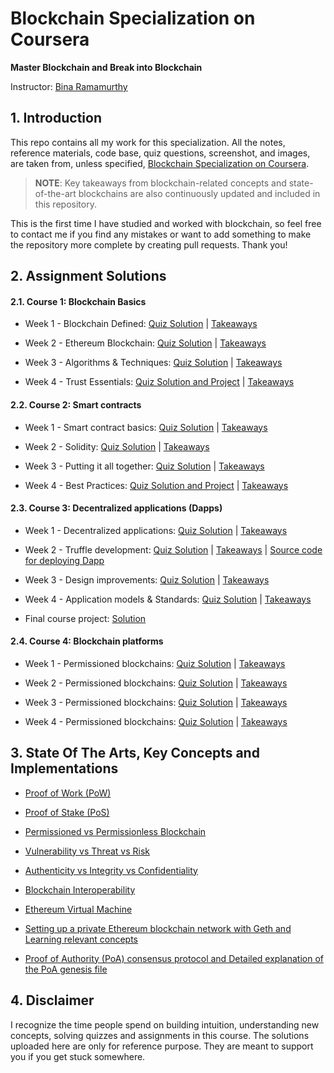 # Blockchain Specialization on Coursera 

**Master Blockchain and Break into Blockchain**

Instructor: [Bina Ramamurthy](https://www.coursera.org/instructor/~5767003)

## 1. Introduction

This repo contains all my work for this specialization. All the notes, reference materials, code base, quiz questions, screenshot, and images, are taken from, unless specified, [Blockchain Specialization on Coursera](https://www.coursera.org/specializations/blockchain#about). 

> **NOTE**: Key takeaways from blockchain-related concepts and state-of-the-art blockchains are also continuously updated and included in this repository.

This is the first time I have studied and worked with blockchain, so feel free to contact me if you find any mistakes or want to add something to make the repository more complete by creating pull requests. Thank you!

## 2. Assignment Solutions

#### 2.1. Course 1: Blockchain Basics 
- Week 1 - Blockchain Defined: [Quiz Solution](https://github.com/linhnt31/Blockchain_Specialization_Coursera/tree/master/Course_1_Blockchain_basics/Week_1/Assignments) | [Takeaways](https://github.com/linhnt31/Blockchain_Specialization_Coursera/tree/master/Course_1_Blockchain_basics/Week_1)

- Week 2 - Ethereum Blockchain: [Quiz Solution](https://github.com/linhnt31/Blockchain_Specialization_Coursera/tree/master/Course_1_Blockchain_basics/Week_2/Assignments) | [Takeaways](https://github.com/linhnt31/Blockchain_Specialization_Coursera/tree/master/Course_1_Blockchain_basics/Week_2)

- Week 3 - Algorithms & Techniques: [Quiz Solution](https://github.com/linhnt31/Blockchain_Specialization_Coursera/tree/master/Course_1_Blockchain_basics/Week_3/Assignments) | [Takeaways](https://github.com/linhnt31/Blockchain_Specialization_Coursera/tree/master/Course_1_Blockchain_basics/Week_3)

- Week 4 - Trust Essentials: [Quiz Solution and Project](https://github.com/linhnt31/Blockchain_Specialization_Coursera/tree/master/Course_1_Blockchain_basics/Week_4/Assignments) | [Takeaways](https://github.com/linhnt31/Blockchain_Specialization_Coursera/tree/master/Course_1_Blockchain_basics/Week_4)

#### 2.2. Course 2: Smart contracts

- Week 1 - Smart contract basics: [Quiz Solution](https://github.com/linhnt31/Blockchain_Specialization_Coursera/tree/master/Course_2_Smart_contracts/Week_1/Assignments) | [Takeaways](https://github.com/linhnt31/Blockchain_Specialization_Coursera/tree/master/Course_2_Smart_contracts/Week_1)

- Week 2 - Solidity: [Quiz Solution](https://github.com/linhnt31/Blockchain_Specialization_Coursera/tree/master/Course_2_Smart_contracts/Week_2/Assignments) | [Takeaways](https://github.com/linhnt31/Blockchain_Specialization_Coursera/tree/master/Course_2_Smart_contracts/Week_2)

- Week 3 - Putting it all together: [Quiz Solution](https://github.com/linhnt31/Blockchain_Specialization_Coursera/tree/master/Course_2_Smart_contracts/Week_3/Assignments) | [Takeaways](https://github.com/linhnt31/Blockchain_Specialization_Coursera/tree/master/Course_2_Smart_contracts/Week_3)

- Week 4 - Best Practices: [Quiz Solution and Project](https://github.com/linhnt31/Blockchain_Specialization_Coursera/tree/master/Course_2_Smart_contracts/Week_4/Assignments) | [Takeaways](https://github.com/linhnt31/Blockchain_Specialization_Coursera/tree/master/Course_2_Smart_contracts/Week_4)

#### 2.3. Course 3: Decentralized applications (Dapps)

- Week 1 - Decentralized applications: [Quiz Solution](https://github.com/linhnt31/Blockchain_Specialization_Coursera/tree/master/Course_3_Decentralized_applications/Week_1/Assignments) | [Takeaways](https://github.com/linhnt31/Blockchain_Specialization_Coursera/tree/master/Course_3_Decentralized_applications/Week_1) 

- Week 2 - Truffle development: [Quiz Solution](https://github.com/linhnt31/Blockchain_Specialization_Coursera/tree/master/Course_3_Decentralized_applications/Week_2/Assignments) | [Takeaways](https://github.com/linhnt31/Blockchain_Specialization_Coursera/tree/master/Course_3_Decentralized_applications/Week_2) | [Source code for deploying Dapp](https://github.com/linhnt31/Blockchain_Specialization_Coursera/tree/master/Course_3_Decentralized_applications/Week_2/src/ballotProject)

- Week 3 - Design improvements: [Quiz Solution](https://github.com/linhnt31/Blockchain_Specialization_Coursera/tree/master/Course_3_Decentralized_applications/Week_3/Assignments) | [Takeaways](https://github.com/linhnt31/Blockchain_Specialization_Coursera/tree/master/Course_3_Decentralized_applications/Week_3)

- Week 4 - Application models & Standards: [Quiz Solution](https://github.com/linhnt31/Blockchain_Specialization_Coursera/tree/master/Course_3_Decentralized_applications/Week_4/Assignments) | [Takeaways](https://github.com/linhnt31/Blockchain_Specialization_Coursera/tree/master/Course_3_Decentralized_applications/Week_4)

- Final course project: [Solution](https://github.com/linhnt31/Blockchain_Specialization_Coursera/tree/master/Course_3_Decentralized_applications/FinalCourseProject)

#### 2.4. Course 4: Blockchain platforms

- Week 1 - Permissioned blockchains: [Quiz Solution](https://github.com/linhnt31/Blockchain_Specialization_Coursera/tree/master/Course_4_Blockchain_platforms/Week_1/Assignments) | [Takeaways](https://github.com/linhnt31/Blockchain_Specialization_Coursera/blob/master/Course_4_Blockchain_platforms/Week_1) 

- Week 2 - Permissioned blockchains: [Quiz Solution](https://github.com/linhnt31/Blockchain_Specialization_Coursera/tree/master/Course_4_Blockchain_platforms/Week_2/Assignments) | [Takeaways](https://github.com/linhnt31/Blockchain_Specialization_Coursera/blob/master/Course_4_Blockchain_platforms/Week_2) 

- Week 3 - Permissioned blockchains: [Quiz Solution](https://github.com/linhnt31/Blockchain_Specialization_Coursera/tree/master/Course_4_Blockchain_platforms/Week_3/Assignments) | [Takeaways](https://github.com/linhnt31/Blockchain_Specialization_Coursera/blob/master/Course_4_Blockchain_platforms/Week_3) 

- Week 4 - Permissioned blockchains: [Quiz Solution](https://github.com/linhnt31/Blockchain_Specialization_Coursera/tree/master/Course_4_Blockchain_platforms/Week_4/Assignments) | [Takeaways](https://github.com/linhnt31/Blockchain_Specialization_Coursera/blob/master/Course_4_Blockchain_platforms/Week_4) 

## 3. State Of The Arts, Key Concepts and Implementations 

- [Proof of Work (PoW)](https://github.com/linhnt31/Blockchain_Specialization_Coursera/tree/master/Consensus_Mechanisms#2-proof-of-work-determining-majority-power-2-3)

- [Proof of Stake (PoS)](https://ethereum.org/en/developers/docs/consensus-mechanisms/pos/)

- [Permissioned vs Permissionless Blockchain](https://github.com/linhnt31/Blockchain_Specialization_Coursera/blob/master/Concepts_and_Exploration/Permissioned_and_Permissionless.md)

- [Vulnerability vs Threat vs Risk](https://github.com/linhnt31/Blockchain_Specialization_Coursera/blob/master/Concepts_and_Exploration/Vulnerability_Threat_Risk.md)

- [Authenticity vs Integrity vs Confidentiality](https://github.com/linhnt31/Blockchain_Specialization_Coursera/blob/master/Concepts_and_Exploration/Authenticity_vs_Integrity.md)

- [Blockchain Interoperability](https://github.com/linhnt31/Blockchain_Specialization_Coursera/blob/master/Concepts_and_Exploration/Blockchain_interoperability.md)

- [Ethereum Virtual Machine](https://github.com/linhnt31/Blockchain_Specialization_Coursera/blob/master/Concepts_and_Exploration/Ethereum-Virtual-Machine.md)

- [Setting up a private Ethereum blockchain network with Geth and Learning relevant concepts](https://github.com/linhnt31/Blockchain_Specialization_Coursera/blob/master/Concepts_and_Exploration/Setting_up_private_blockchain_network_with_geth.md)

- [Proof of Authority (PoA) consensus protocol and Detailed explanation of the PoA genesis file](https://github.com/linhnt31/Blockchain_Specialization_Coursera/blob/master/Concepts_and_Exploration/Proof-Of-Authority.md)

## 4. Disclaimer

I recognize the time people spend on building intuition, understanding new concepts, solving quizzes and assignments in this course. The solutions uploaded here are only for reference purpose. They are meant to support you if you get stuck somewhere. 
